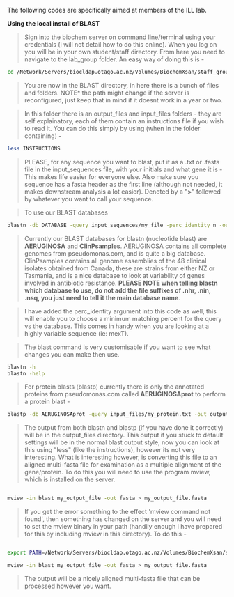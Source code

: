 The following codes are specifically aimed at members of the ILL lab. 

**Using the local install of BLAST**

>Sign into the biochem server on command line/terminal using your credentials (i will not detail how to do this online).
>When you log on you will be in your own student/staff directory. From here you need to navigate to the lab_group folder. An easy way of doing this is -

```bash
cd /Network/Servers/biocldap.otago.ac.nz/Volumes/BiochemXsan/staff_groups/lamontlab/Documents/BLAST

```
> You are now in the BLAST directory, in here there is a bunch of files and folders. NOTE* the path might change if the server is reconfigured, just keep that in mind if it doesnt work in a year or two.

>In this folder there is an output_files and input_files folders - they are self explainatory, each of them contain an instructions file if you wish to read it. You can do this simply by using (when in the folder containing) -

```bash
less INSTRUCTIONS

```

> PLEASE, for any sequence you want to blast, put it as a .txt or .fasta file in the input_sequences file, with your initials and what gene it is - This makes life easier for everyone else. Also make sure you sequence has a fasta header as the first line (although not needed, it makes downstream analysis a lot easier). Denoted by a "**>**" followed by whatever you want to call your sequence.

> To use our BLAST databases

```bash
blastn -db DATABASE -query input_sequences/my_file -perc_identity n -out output_files/myoutput

```

> Currently our BLAST databases for blastn (nucleotide blast) are **AERUGINOSA** and **ClinPsamples**. AERUGINOSA contains all complete genomes from pseudomonas.com, and is quite a big database. ClinPsamples contains all genome assemblies of the 48 clinical isolates obtained from Canada, these are strains from either NZ or Tasmania, and is a nice database to look at variability of genes involved in antibiotic resistance. **PLEASE NOTE when telling blastn which database to use, do not add the file suffixes of .nhr, .nin, .nsq, you just need to tell it the main database name**.

> I have added the perc_identity argument into this code as well, this will enable you to choose a minimum matching percent for the query vs the database. This comes in handy when you are looking at a highly variable sequence (ie: mexT).

> The blast command is very customisable if you want to see what changes you can make then use.

```bash
blastn -h
blastn -help

```

> For protein blasts (blastp) currently there is only the annotated proteins from pseudomonas.com called **AERUGINOSAprot** to perform a protein blast - 

```bash
blastp -db AERUGINOSAprot -query input_files/my_protein.txt -out output_files//my_protein_out

```

> The output from both blastn and blastp (if you have done it correctly) will be in the output_files directory. This output if you stuck to default settings will be in the normal blast output style, now you can look at this using "less" (like the instructions), however its not very interesting. What is interesting however, is converting this file to an aligned multi-fasta file for examination as a multiple alignment of the gene/protein. To do this you will need to use the program mview, which is installed on the server.

```bash

mview -in blast my_output_file -out fasta > my_output_file.fasta

```

> If you get the error something to the effect 'mview command not found', then something has changed on the server and you will need to set the mview binary in your path (handily enough i have prepared for this by including mview in this directory). To do this -

```bash

export PATH=/Network/Servers/biocldap.otago.ac.nz/Volumes/BiochemXsan/staff_groups/lamontlab/Documents/BLAST/output_files/mview-1.60.1/bin/:$PATH

mview -in blast my_output_file -out fasta > my_output_file.fasta

```

> The output will be a nicely aligned multi-fasta file that can be processed however you want.

